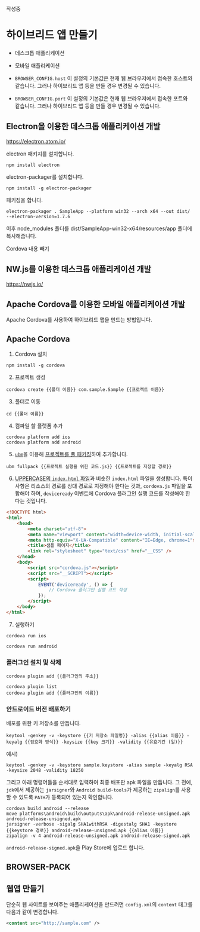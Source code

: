 작성중

# 하이브리드 앱 만들기

* 데스크톱 애플리케이션
* 모바일 애플리케이션

* `BROWSER_CONFIG.host` 이 설정의 기본값은 현재 웹 브라우저에서 접속한 호스트와 같습니다. 그러나 하이브리드 앱 등을 만들 경우 변경될 수 있습니다.
* `BROWSER_CONFIG.port` 이 설정의 기본값은 현재 웹 브라우저에서 접속한 포트와 같습니다. 그러나 하이브리드 앱 등을 만들 경우 변경될 수 있습니다.

## Electron을 이용한 데스크톱 애플리케이션 개발
https://electron.atom.io/

electron 패키지를 설치합니다.
```
npm install electron
```

electron-packager를 설치합니다.
```
npm install -g electron-packager
```

패키징을 합니다.
```
electron-packager . SampleApp --platform win32 --arch x64 --out dist/ --electron-version=1.7.6
```

이후 node_modules 폴더를 dist/SampleApp-win32-x64/resources/app 폴더에 복사해줍니다.

Cordova 내용 빼기

## NW.js를 이용한 데스크톱 애플리케이션 개발
https://nwjs.io/

## Apache Cordova를 이용한 모바일 애플리케이션 개발

Apache Cordova를 사용하여 하이브리드 앱을 만드는 방법입니다.

## Apache Cordova

1. Cordova 설치
```
npm install -g cordova
```

2. 프로젝트 생성
```
cordova create {{폴더 이름}} com.sample.Sample {{프로젝트 이름}}
```

3. 폴더로 이동
```
cd {{폴더 이름}}
```

4. 컴파일 할 플랫폼 추가
```
cordova platform add ios
cordova platform add android
```

5. [`ubm`](https://www.npmjs.com/package/ubm)을 이용해 [프로젝트를 풀 패키징](ubm#하이브리드-앱을-위한-프로젝트-풀-패키징)하여 추가합니다.
```
ubm fullpack {{프로젝트 실행을 위한 코드.js}} {{프로젝트를 저장할 경로}}
```

6. [UPPERCASE의 `index.html` 파일](UPPERCASE-BOOT.md#indexhtml-수정하기)과 비슷한 `index.html` 파일을 생성합니다. 특이사항은 리소스의 경로를 상대 경로로 지정해야 한다는 것과, `cordova.js` 파일을 포함해야 하며, `deviceready` 이벤트에 Cordova 플러그인 실행 코드를 작성해야 한다는 것입니다.
```html
<!DOCTYPE html>
<html>
	<head>
		<meta charset="utf-8">
		<meta name="viewport" content="width=device-width, initial-scale=1.0, maximum-scale=1.0, minimum-scale=1.0, user-scalable=no">
		<meta http-equiv="X-UA-Compatible" content="IE=Edge, chrome=1">
		<title>샘플 페이지</title>
		<link rel="stylesheet" type="text/css" href="__CSS" />
	</head>
	<body>
        <script src="cordova.js"></script>
		<script src="__SCRIPT"></script>
		<script>
			EVENT('deviceready', () => {
				// Cordova 플러그인 실행 코드 작성
			});
		</script>
	</body>
</html>
```

7. 실행하기
```
cordova run ios
```
```
cordova run android
```

### 플러그인 설치 및 삭제
```
cordova plugin add {{플러그인의 주소}}
```

```
cordova plugin list
cordova plugin add {{플러그인의 이름}}
```

### 안드로이드 버전 배포하기
배포를 위한 키 저장소를 만듭니다.
```
keytool -genkey -v -keystore {{키 저장소 파일명}} -alias {{alias 이름}} -keyalg {{암호화 방식}} -keysize {{key 크기}} -validity {{유효기간 (일)}}
```

예시)
```
keytool -genkey -v -keystore sample.keystore -alias sample -keyalg RSA -keysize 2048 -validity 18250
```

그리고 아래 명령어들을 순서대로 입력하여 최종 배포판 apk 파일을 만듭니다. 그 전에, `jdk`에서 제공하는 `jarsigner`와 `Android build-tools`가 제공하는 `zipalign`를 사용할 수 있도록 `PATH`가 등록되어 있는지 확인합니다.
```
cordova build android --release
move platforms\android\build\outputs\apk\android-release-unsigned.apk android-release-unsigned.apk
jarsigner -verbose -sigalg SHA1withRSA -digestalg SHA1 -keystore {{keystore 경로}} android-release-unsigned.apk {{alias 이름}}
zipalign -v 4 android-release-unsigned.apk android-release-signed.apk
```

`android-release-signed.apk`을 Play Store에 업로드 합니다.

## BROWSER-PACK

## 웹앱 만들기
단순히 웹 사이트를 보여주는 애플리케이션을 만드려면 `config.xml`의 `content` 태그를 다음과 같이 변경합니다.
```xml
<content src="http://sample.com" />
```

